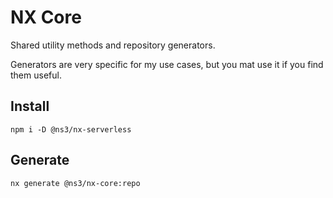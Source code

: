 # NX Core

Shared utility methods and repository generators.

Generators are very specific for my use cases, but you mat use it if you find them useful.

## Install

```
npm i -D @ns3/nx-serverless
```

## Generate

```
nx generate @ns3/nx-core:repo
```
